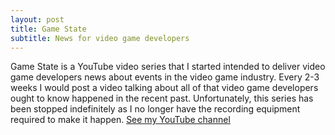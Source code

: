 ```yaml
---
layout: post
title: Game State
subtitle: News for video game developers
---
```


Game State is a YouTube video series that I started intended to deliver video game developers news about events in the video game industry. Every 2-3 weeks I would post a video talking about all of that video game developers ought to know happened in the recent past. Unfortunately, this series has been stopped indefinitely as I no longer have the recording equipment required to make it happen.
[See my YouTube channel](https://www.youtube.com/channel/UCxODeOVRdYcw-Z-hG7bDDUA)
